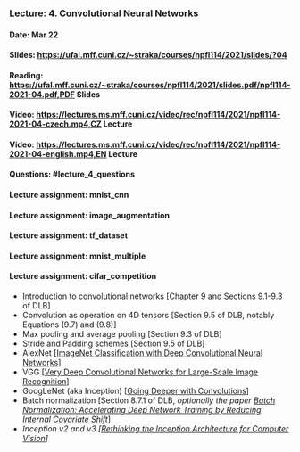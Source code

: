 ### Lecture: 4. Convolutional Neural Networks
#### Date: Mar 22
#### Slides: https://ufal.mff.cuni.cz/~straka/courses/npfl114/2021/slides/?04
#### Reading: https://ufal.mff.cuni.cz/~straka/courses/npfl114/2021/slides.pdf/npfl114-2021-04.pdf,PDF Slides
#### Video: https://lectures.ms.mff.cuni.cz/video/rec/npfl114/2021/npfl114-2021-04-czech.mp4,CZ Lecture
#### Video: https://lectures.ms.mff.cuni.cz/video/rec/npfl114/2021/npfl114-2021-04-english.mp4,EN Lecture
#### Questions: #lecture_4_questions
#### Lecture assignment: mnist_cnn
#### Lecture assignment: image_augmentation
#### Lecture assignment: tf_dataset
#### Lecture assignment: mnist_multiple
#### Lecture assignment: cifar_competition

- Introduction to convolutional networks [Chapter 9 and Sections 9.1-9.3 of DLB]
- Convolution as operation on 4D tensors [Section 9.5 of DLB, notably Equations (9.7) and (9.8)]
- Max pooling and average pooling [Section 9.3 of DLB]
- Stride and Padding schemes [Section 9.5 of DLB]
- AlexNet [[ImageNet Classification with Deep Convolutional Neural Networks](https://papers.nips.cc/paper/4824-imagenet-classification-with-deep-convolutional-neural-networks.pdf)]
- VGG [[Very Deep Convolutional Networks for Large-Scale Image Recognition](https://arxiv.org/abs/1409.1556)]
- GoogLeNet (aka Inception) [[Going Deeper with Convolutions](https://arxiv.org/abs/1409.4842)]
- Batch normalization [Section 8.7.1 of DLB, *optionally the paper [Batch Normalization: Accelerating Deep Network Training by Reducing Internal Covariate Shift](https://arxiv.org/abs/1502.03167)*]
- *Inception v2 and v3 [[Rethinking the Inception Architecture for Computer Vision](https://arxiv.org/abs/1512.00567)]*
